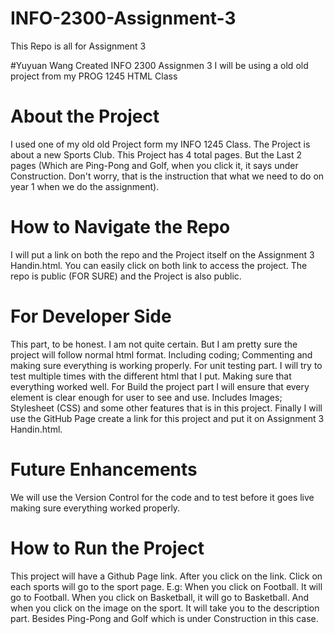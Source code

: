 # INFO-2300-Assignment-3
This Repo is all for Assignment 3

#Yuyuan Wang Created INFO 2300 Assignmen 3
I will be using a old old project from my PROG 1245 HTML Class


# About the Project
I used one of my old old Project form my INFO 1245 Class. The Project is about a new Sports Club. This Project has 4 total pages. But the Last 2 pages (Which are Ping-Pong and Golf, when you click it, it says under Construction. Don't worry, that is the instruction that what we need to do on year 1 when we do the assignment).

# How to Navigate the Repo
I will put a link on both the repo and the Project itself on the Assignment 3 Handin.html. You can easily click on both link to access the project. The repo is public (FOR SURE) and the Project is also public.

# For Developer Side

This part, to be honest. I am not quite certain. But I am pretty sure the project will follow normal html format. Including coding; Commenting and making sure everything is working properly. For unit testing part. I will try to test multiple times with the different html that I put. Making sure that everything worked well. For Build the project part I will ensure that every element is clear enough for user to see and use. Includes Images; Stylesheet (CSS) and some other features that is in this project. Finally I will use the GitHub Page create a link for this project and put it on Assignment 3 Handin.html.

# Future Enhancements
We will use the Version Control for the code and to test before it goes live making sure everything worked properly.

# How to Run the Project
This project will have a Github Page link. After you click on the link. Click on each sports will go to the sport page. E.g: When you click on Football. It will go to Football. When you click on Basketball, it will go to Basketball. And when you click on the image on the sport. It will take you to the description part. Besides Ping-Pong and Golf which is under Construction in this case.

